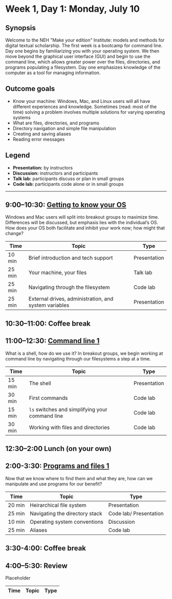 # Week 1, Day 1: Monday, July 10

## Synopsis

Welcome to the NEH "Make *your* edition" Institute: models and methods for digital textual scholarship.  The first week is a bootcamp for command line.  Day one begins by familiarizing you with your operating system.  We then move beyond the graphical user interface (GUI) and begin to use the command line, which allows greater power over the files, directories, and programs populating a filesystem.  Day one emphasizes knowledge of the computer as a tool for managing information.

## Outcome goals
* Know your machine: Windows, Mac, and Linux users will all have different experiences and knowledge.  Sometimes (read: most of the time) solving a problem involves multiple solutions for varying operating systems
* What are files, directories, and programs
* Directory navigation and simple file manipulation
* Creating and saving aliases
* Reading error messages

## Legend

* **Presentation:** by instructors
* **Discussion:** instructors and participants
* **Talk lab:** participants discuss or plan in small groups
* **Code lab:** participants code alone or in small groups

______

## 9:00–10:30: [Getting to know your OS](getting_to_know.md)

Windows and Mac users will split into breakout groups to maximize time.  Differences will be discussed, but emphasis lies with the individual’s OS.  How does your OS both facilitate and inhibit your work now; how might that change?

Time | Topic | Type
---- | ----  | ----
10 min | Brief introduction and tech support | Presentation
25 min | Your machine, your files | Talk lab
25 min | Navigating through the filesystem | Code lab
25 min | External drives, administration, and system variables | Presentation

## 10:30–11:00: Coffee break

## 11:00–12:30: [Command line 1](command1.md)

What is a shell, how do we use it?  In breakout groups, we begin working at command line by navigating through our filesystems a step at a time.

Time | Topic | Type
---- | ----  | ----
15 min | The shell | Presentation
30 min | First commands | Code lab
15 min | `ls` switches and simplifying your command line | Code lab
30 min | Working with files and directories | Code lab

## 12:30–2:00 Lunch (on your own)

## 2:00-3:30: [Programs and files 1](programs_and_files1.md)
Now that we know where to find them and what they are, how can we manipulate and use programs for our benefit?

Time | Topic | Type
---- | ---- | ----
20 min | Heirarchical file system | Presentation
25 min | Navigating the directory stack | Code lab/ Presentation
10 min | Operating system conventions | Discussion
25 min | Aliases | Code lab

## 3:30-4:00: Coffee break

## 4:00–5:30: Review

Placeholder

Time | Topic | Type
---- | ---- | ----

